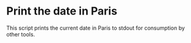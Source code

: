 # Print the date in Paris

This script prints the current date in Paris to stdout for consumption by other tools.
